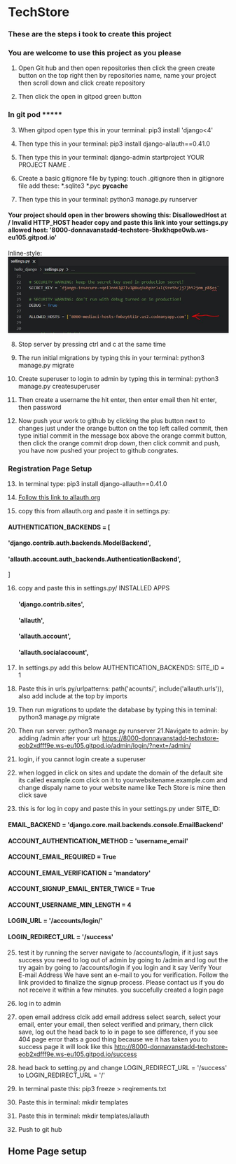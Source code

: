 # TechStore

### These are the steps i took to create this project
### You are welcome to use this project as you please

1. Open Git hub and then open repositories then click the green create button on the top right then by repositories name, name your project then scroll down and click create repository

2. Then click the open in gitpod green button

### In git pod *****

3. When gitpod open type this in your terminal: pip3 install 'django<4'

4. Then type this in your terminal: pip3 install django-allauth==0.41.0

5. Then type this in your terminal: django-admin startproject YOUR PROJECT NAME .

6. Create a basic gitignore file by typing: touch .gitignore then in gitignore file add these: *.sqlite3 *.pyc __pycache__

7. Then type this in your terminal: python3 manage.py runserver

#### Your project should open in ther browers showing this: DisallowedHost at / Invalid HTTP_HOST header copy and paste this link into your settings.py allowed host: '8000-donnavanstadd-techstore-5hxkhqpe0wb.ws-eu105.gitpod.io'
 
Inline-style: 
![alt text](allowed_hosts.jpeg "Logo Title Text 1")

8. Stop server by pressing ctrl and c at the same time

9. The run initial migrations by typing this in your terminal: python3 manage.py migrate

10. Create superuser to login to admin by typing this in terminal: python3 manage.py createsuperuser

11. Then create a username the hit enter, then enter email then hit enter, then password

12. Now push your work to github by clicking the plus button next to changes just under the orange button on the top left called commit, then type initial commit in the message box above the orange commit button, then click the orange commit drop down, then click commit and push, you have now pushed your project to github congrates.

### Registration Page Setup
13. In terminal type: pip3 install django-allauth==0.41.0

14. [Follow this link to allauth.org](https://docs.allauth.org/en/latest/installation/quickstart.html)

15. copy this from allauth.org and paste it in settings.py: 
#### AUTHENTICATION_BACKENDS = [
 ####  'django.contrib.auth.backends.ModelBackend',

  #### 'allauth.account.auth_backends.AuthenticationBackend',
]

16. copy and paste this in settings.py/ INSTALLED APPS

    #### 'django.contrib.sites',
    #### 'allauth',
    #### 'allauth.account',
    #### 'allauth.socialaccount',

17. In settings.py add this below AUTHENTICATION_BACKENDS: SITE_ID = 1

18. Paste this in urls.py/urlpatterns: path('acounts/', include('allauth.urls')), also add include at the top by imports

19. Then run migrations to update the database by typing this in teminal: python3 manage.py migrate 

20. Then run server: python3 manage.py runserver
21.Navigate to admin: by adding /admin after your url: https://8000-donnavanstadd-techstore-eob2xdfff9e.ws-eu105.gitpod.io/admin/login/?next=/admin/
22. login, if you cannot login create a superuser
23. when logged in click on sites and update the domain of the default site its called example.com click on it to yourwebsitename.example.com and change dispaly name to your website name like Tech Store is mine then click save

24. this is for log in copy and paste this in your settings.py under SITE_ID:

#### EMAIL_BACKEND = 'django.core.mail.backends.console.EmailBackend'

#### ACCOUNT_AUTHENTICATION_METHOD = 'username_email'
#### ACCOUNT_EMAIL_REQUIRED = True
#### ACCOUNT_EMAIL_VERIFICATION = 'mandatory'
#### ACCOUNT_SIGNUP_EMAIL_ENTER_TWICE = True
#### ACCOUNT_USERNAME_MIN_LENGTH = 4
#### LOGIN_URL = '/accounts/login/'
#### LOGIN_REDIRECT_URL = '/success'

25. test it by running the server navigate to /accounts/login, if it just says success you need to log out of admin by going to /admin and log out the try again by going to /accounts/login if you login and it say Verify Your E-mail Address
We have sent an e-mail to you for verification. Follow the link provided to finalize the signup process. Please contact us if you do not receive it within a few minutes. you succefully created a login page

26. log in to admin

27. open email address clcik add email address select search, select your email, enter your email, then select verified and primary, thern click save, log out the head back to lo in page to see difference, if you see 404 page error thats a good thing because we it has taken you to success page it will look like this http://8000-donnavanstadd-techstore-eob2xdfff9e.ws-eu105.gitpod.io/success

28. head back to setting.py and change LOGIN_REDIRECT_URL = '/success' to LOGIN_REDIRECT_URL = '/'

29. In terminal paste this: pip3 freeze > reqirements.txt

30. Paste this in terminal: mkdir templates
31. Paste this in terminal: mkdir templates/allauth

31. Push to git hub

## Home Page setup